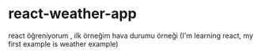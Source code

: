 # react-weather-app

react öğreniyorum , ilk örneğim hava durumu örneği (I'm learning react, my first example is weather example)
